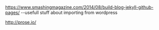 
https://www.smashingmagazine.com/2014/08/build-blog-jekyll-github-pages/
--usefull stuff about importing from wordpress



http://prose.io/

